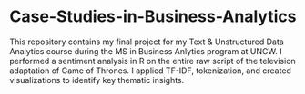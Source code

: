# Case-Studies-in-Business-Analytics
This repository contains my final project for my Text & Unstructured Data Analytics course during the MS in Business Anlytics program at UNCW.
I performed a sentiment analysis in R on the entire raw script of the television adaptation of Game of Thrones. I applied TF-IDF, tokenization, and created visualizations to identify key thematic insights.
